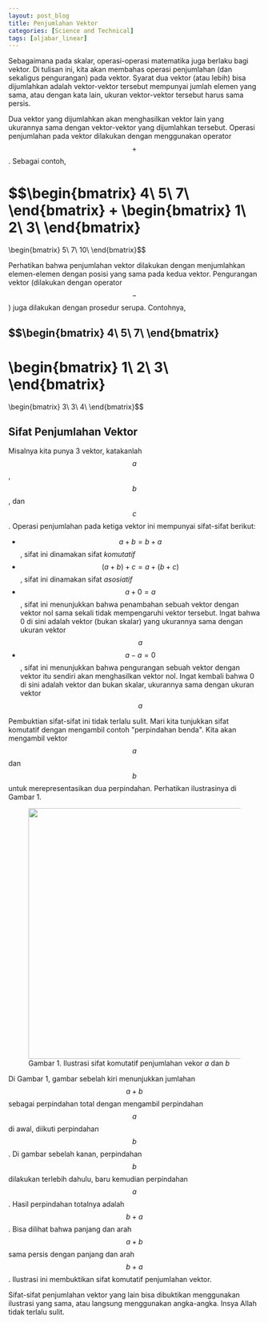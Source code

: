 ```yaml
---
layout: post_blog
title: Penjumlahan Vektor
categories: [Science and Technical]
tags: [aljabar_linear]
---
```


Sebagaimana pada skalar, operasi-operasi matematika juga berlaku bagi vektor. Di tulisan ini, kita akan membahas operasi penjumlahan (dan sekaligus pengurangan) pada vektor. Syarat dua vektor (atau lebih) bisa dijumlahkan adalah vektor-vektor tersebut mempunyai jumlah elemen yang sama, atau dengan kata lain, ukuran vektor-vektor tersebut harus sama persis.

Dua vektor yang dijumlahkan akan menghasilkan vektor lain yang ukurannya sama dengan vektor-vektor yang dijumlahkan tersebut. Operasi penjumlahan pada vektor dilakukan dengan menggunakan operator $$+$$. Sebagai contoh,

$$\begin{bmatrix}
4\\
5\\
7\\
\end{bmatrix}
+
\begin{bmatrix}
1\\
2\\
3\\
\end{bmatrix}
=
\begin{bmatrix}
5\\
7\\
10\\
\end{bmatrix}$$

Perhatikan bahwa penjumlahan vektor dilakukan dengan menjumlahkan elemen-elemen dengan posisi yang sama pada kedua vektor. Pengurangan vektor (dilakukan dengan operator $$-$$) juga dilakukan dengan prosedur serupa. Contohnya,

$$\begin{bmatrix}
4\\
5\\
7\\
\end{bmatrix}
-
\begin{bmatrix}
1\\
2\\
3\\
\end{bmatrix}
=
\begin{bmatrix}
3\\
3\\
4\\
\end{bmatrix}$$

## Sifat Penjumlahan Vektor 

Misalnya kita punya 3 vektor, katakanlah $$a$$, $$b$$, dan $$c$$. Operasi penjumlahan pada ketiga vektor ini mempunyai sifat-sifat berikut:

- $$a+b=b+a$$, sifat ini dinamakan sifat *komutatif*
- $$(a+b)+c=a+(b+c)$$, sifat ini dinamakan sifat *asosiatif*
- $$a+0=a$$, sifat ini menunjukkan bahwa penambahan sebuah vektor dengan vektor nol sama sekali tidak mempengaruhi vektor tersebut. Ingat bahwa 0 di sini adalah vektor (bukan skalar) yang ukurannya sama dengan ukuran vektor $$a$$
- $$a-a=0$$, sifat ini menunjukkan bahwa pengurangan sebuah vektor dengan vektor itu sendiri akan menghasilkan vektor nol. Ingat kembali bahwa 0 di sini adalah vektor dan bukan skalar, ukurannya sama dengan ukuran vektor $$a$$

Pembuktian sifat-sifat ini tidak terlalu sulit. Mari kita tunjukkan sifat komutatif dengan mengambil contoh "perpindahan benda". Kita akan mengambil vektor $$a$$ dan $$b$$ untuk merepresentasikan dua perpindahan. Perhatikan ilustrasinya di Gambar 1.

<figure class="center">
    <img src="{{ site.url }}{{ site.baseurl }}/images/penjumlahan-vektor.jpg" width="500" height="auto" alt="">
    <figcaption>Gambar 1. Ilustrasi sifat komutatif penjumlahan vekor <i>a</i> dan <i>b</i></figcaption>
</figure>

Di Gambar 1, gambar sebelah kiri menunjukkan jumlahan $$a+b$$ sebagai perpindahan total dengan mengambil perpindahan $$a$$ di awal, diikuti perpindahan $$b$$. Di gambar sebelah kanan, perpindahan $$b$$ dilakukan terlebih dahulu, baru kemudian perpindahan $$a$$. Hasil perpindahan totalnya adalah $$b+a$$. Bisa dilihat bahwa panjang dan arah $$a+b$$ sama persis dengan panjang dan arah $$b+a$$. Ilustrasi ini membuktikan sifat komutatif penjumlahan vektor.

Sifat-sifat penjumlahan vektor yang lain bisa dibuktikan menggunakan ilustrasi yang sama, atau langsung menggunakan angka-angka. Insya Allah tidak terlalu sulit.
